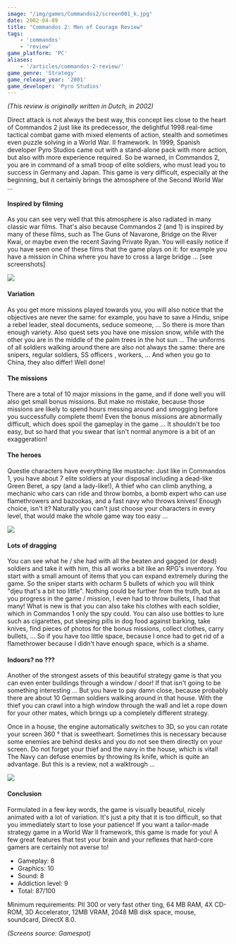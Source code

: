 ```yaml
---
image: "/img/games/Commandos2/screen001_k.jpg"
date: 2002-04-09
title: "Commandos 2: Men of Courage Review"
tags:
    - 'commandos'
    - 'review'
game_platform: 'PC'
aliases:
    - '/articles/commandos-2-review/'
game_genre: 'Strategy'
game_release_year: '2001'
game_developer: 'Pyro Studios'
---
```


_(This review is originally written in Dutch, in 2002)_

Direct attack is not always the best way, this concept lies close to the heart of Commandos 2 just like its predecessor, the delightful 1998 real-time tactical combat game with mixed elements of action, stealth and sometimes even puzzle solving in a World War. II framework. In 1999, Spanish developer Pyro Studios came out with a stand-alone pack with more action, but also with more experience required. So be warned, in Commandos 2, you are in command of a small troop of elite soldiers, who must lead you to success in Germany and Japan. This game is very difficult, especially at the beginning, but it certainly brings the atmosphere of the Second World War ...

#### Inspired by filming

As you can see very well that this atmosphere is also radiated in many classic war films. That's also because Commandos 2 (and 1) is inspired by many of these films, such as The Guns of Navarone, Bridge on the River Kwai, or maybe even the recent Saving Private Ryan. You will easily notice if you have seen one of these films that the game plays on it: for example you have a mission in China where you have to cross a large bridge ... [see screenshots]

![](/img/games/Commandos2/Commandos2_006.jpg)

#### Variation

As you get more missions played towards you, you will also notice that the objectives are never the same: for example, you have to save a Hindu, snipe a rebel leader, steal documents, seduce someone, ... So there is more than enough variety. Also quest sets you have one mission snow, while with the other you are in the middle of the palm trees in the hot sun ... The uniforms of all soldiers walking around there are also not always the same: there are snipers, regular soldiers, SS officers , workers, ... And when you go to China, they also differ! Well done!

#### The missions

There are a total of 10 major missions in the game, and if done well you will also get small bonus missions. But make no mistake, because those missions are likely to spend hours messing around and smogging before you successfully complete them! Even the bonus missions are abnormally difficult, which does spoil the gameplay in the game ... It shouldn't be too easy, but so hard that you swear that isn't normal anymore is a bit of an exaggeration!

#### The heroes

Questie characters have everything like mustache: Just like in Commandos 1, you have about 7 elite soldiers at your disposal including a dead-like Green Beret, a spy (and a lady-like!), A thief who can climb anything, a mechanic who cars can ride and throw bombs, a bomb expert who can use flamethrowers and bazookas, and a fast navy who throws knives! Enough choice, isn't it? Naturally you can't just choose your characters in every level, that would make the whole game way too easy ...

![](/img/games/Commandos2/Commandos2_008.jpg)

#### Lots of dragging

You can see what he / she had with all the beaten and gagged (or dead) soldiers and take it with him, this all works a bit like an RPG's inventory. You start with a small amount of items that you can expand extremely during the game. So the sniper starts with ocharm 5 bullets of which you will think "djeu that's a bit too little". Nothing could be further from the truth, but as you progress in the game / mission, I even had to throw bullets, I had that many! What is new is that you can also take his clothes with each soldier, which in Commandos 1 only the spy could. You can also use bottles to lure such as cigarettes, put sleeping pills in dog food against barking, take knives, find pieces of photos for the bonus missions, collect clothes, carry bullets, ... So if you have too little space, because I once had to get rid of a flamethrower because I didn't have enough space, which is a shame.

#### Indoors? no ???

Another of the strongest assets of this beautiful strategy game is that you can even enter buildings through a window / door! If that isn't going to be something interesting ... But you have to pay damn close, because probably there are about 10 German soldiers walking around in that house. With the thief you can crawl into a high window through the wall and let a rope down for your other mates, which brings up a completely different strategy.

Once in a house, the engine automatically switches to 3D, so you can rotate your screen 360 ° that is sweetheart. Sometimes this is necessary because some enemies are behind desks and you do not see them directly on your screen. Do not forget your thief and the navy in the house, which is vital! The Navy can defuse enemies by throwing its knife, which is quite an advantage. But this is a review, not a walktrough ...

![](/img/games/Commandos2/Commandos2_002.jpg)

#### Conclusion

Formulated in a few key words, the game is visually beautiful, nicely animated with a lot of variation. It's just a pity that it is too difficult, so that you immediately start to lose your patience! If you want a tailor-made strategy game in a World War II framework, this game is made for you! A few great features that test your brain and your reflexes that hard-core gamers are certainly not averse to!

- Gameplay: 8
- Graphics: 10
- Sound: 8
- Addiction level: 9
- Total: 87/100

Minimum requirements:  PII 300 or very fast other ting, 64 MB RAM, 4X CD-ROM, 3D Accelerator, 12MB VRAM, 2048 MB disk space, mouse, soundcard, DirectX 8.0.

_(Screens source: Gamespot)_
